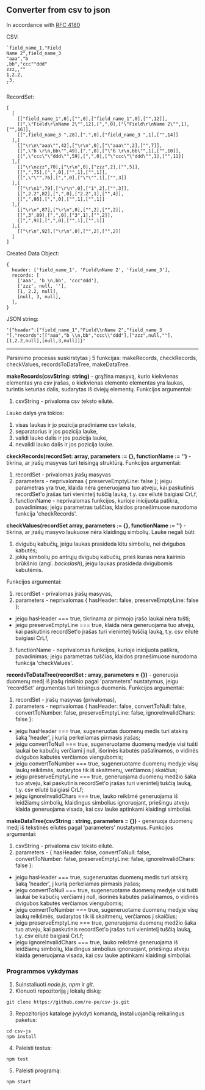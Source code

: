 ## Converter from csv to json 
In accordance with [RFC 4180](https://tools.ietf.org/html/rfc4180)

CSV:

~~~
`field_name_1,"Field
Name 2",field_name_3 
"aaa","b 
,bb","ccc""ddd"
zzz,,""
1,2.2,
,3,
`
~~~

RecordSet:

~~~
[
  [
    [["field_name_1",0],["",0],["field_name_1",0],["",12]],
    [[",\"Field\r\nName 2\"",12],[",",0],["\"Field\r\nName 2\"",1],["",16]],
    [[",field_name_3 ",28],[",",0],["field_name_3 ",1],["",14]]
  ],[
    [["\r\n\"aaa\"",42],["\r\n",0],["\"aaa\"",2],["",7]],
    [[",\"b \r\n,bb\"",49],[",",0],["\"b \r\n,bb\"",1],["",10]],
    [[",\"ccc\"\"ddd\"",59],[",",0],["\"ccc\"\"ddd\"",1],["",11]]
  ],[
    [["\r\nzzz",70],["\r\n",0],["zzz",2],["",5]],
    [[",",75],[",",0],["",1],["",1]],
    [[",\"\"",76],[",",0],["\"\"",1],["",3]]
  ],[
    [["\r\n1",79],["\r\n",0],["1",2],["",3]],
    [[",2.2",82],[",",0],["2.2",1],["",4]],
    [[",",86],[",",0],["",1],["",1]]
  ],[
    [["\r\n",87],["\r\n",0],["",2],["",2]],
    [[",3",89],[",",0],["3",1],["",2]],
    [[",",91],[",",0],["",1],["",1]]
  ],[
    [["\r\n",92],["\r\n",0],["",2],["",2]]
  ]
]
~~~

Created Data Object: 

~~~
{
  header: ['field_name_1', 'Field\nName 2', 'field_name_3'],
  records: [
    ['aaa', 'b \n,bb', 'ccc"ddd'],
    ['zzz', null, ''],
    [1, 2.2, null],
    [null, 3, null],
  ],
}
~~~

JSON string:

~~~
'{"header":["field_name_1","Field\\nName 2","field_name_3 "],"records":[["aaa","b \\n,bb","ccc\\"ddd"],["zzz",null,""],[1,2.2,null],[null,3,null]]}'
~~~

----

Parsinimo procesas suskirstytas į 5 funkcijas: makeRecords, checkRecords, checkValues, recordsToDataTree, makeDataTree.

**makeRecords(csvString: string)** - grąžina masyvą, kurio kiekvienas elementas yra csv įrašas, o kiekvienas elemento elementas yra laukas, turintis keturias dalis, sudarytas iš dviejų elementų.
Funkcijos argumentai: 
1. csvString - privaloma csv teksto eilutė.

Lauko dalys yra tokios: 
1. visas laukas ir jo pozicija pradiniame csv tekste, 
2. separatorius ir jos pozicija lauke,
3. validi lauko dalis ir jos pozicija lauke,
4. nevalidi lauko dalis ir jos pozicija lauke.

**ckeckRecords(recordSet: array, parameters := {}, functionName := '')** - tikrina, ar įrašų masyvas turi teisingą struktūrą. 
Funkcijos argumentai: 
1. recordSet - privalomas įrašų masyvas 
2. parameters - neprivalomas { preserveEmptyLine: false }; jeigu parametras yra true, klaida nėra generuojama tuo atveju, kai paskutinis recordSet'o įrašas turi vienintelį tuščią lauką, t.y. csv eilutė baigiasi CrLf,
3. functionName - neprivalomas funkcijos, kurioje inicijuota patikra, pavadinimas; jeigu parametras tuščias, klaidos pranešimuose nurodoma funkcija 'checkRecords'.  

**checkValues(recordSet array, parameters := {}, functionName := '')** - tikrina, ar įrašų masyvo laukuose nėra klaidingų simbolių.
Lauke negali būti:
1. dvigubų kabučių, jeigu laukas prasideda kitu simboliu, nei dvigubos kabutės;
2. jokių simbolių po antrųjų dvigubų kabučių, prieš kurias nėra kairinio brūkšnio (angl. *backslash*), jeigu laukas prasideda dvigubomis kabutėmis.
   
Funkcijos argumentai:
1. recordSet - privalomas įrašų masyvas,
2. parameters - neprivalomas { hasHeader: false, preserveEmptyLine: false }: 
  * jeigu hasHeader === true, tikrinama ar pirmojo įrašo laukai nėra tušti; 
  * jeigu preserveEmptyLine === true, klaida nėra generuojama tuo atveju, kai paskutinis recordSet'o įrašas turi vienintelį tuščią lauką, t.y. csv eilutė baigiasi CrLf,
3. functionName - neprivalomas funkcijos, kurioje inicijuota patikra, pavadinimas; jeigu parametras tuščias, klaidos pranešimuose nurodoma funkcija 'checkValues'.  

**recordsToDataTree(recordSet : array, parameters = {})** - generuoja duomenų medį iš įrašų rinkinio pagal 'parameters' nustatymus, jeigu 'recordSet' argumentas turi teisingus duomenis.
Funkcijos argumentai:
1. recordSet - įrašų masyvas (privalomas),
2. parameters - neprivalomas { hasHeader: false, convertToNull: false, convertToNumber: false, preserveEmptyLine: false, ignoreInvalidChars: false }:
  * jeigu hasHeader === true, sugeneruotas duomenų medis turi atskirą šaką 'header', į kurią perkeliamas pirmasis įrašas;
  * jeigu convertToNull === true, sugeneruotame duomenų medyje visi tušti laukai be kabučių verčiami į null, išorinės kabutės pašalinamos, o vidinės dvigubos kabutės verčiamos viengubomis;
  * jeigu convertToNumber === true, sugeneruotame duomenų medyje visų laukų reikšmės, sudarytos tik iš skaitmenų, verčiamos į skaičius;
  * jeigu preserveEmptyLine === true, generuojama duomenų medžio šaka tuo atveju, kai paskutinis recordSet'o įrašas turi vienintelį tuščią lauką, t.y. csv eilutė baigiasi CrLf;
  * jeigu ignoreInvalidChars === true, lauko reikšmė generuojama iš leidžiamų simbolių, klaidingus simbolius ignoruojant, priešingu atveju klaida generuojama visada, kai csv lauke aptinkami klaidingi simboliai.

**makeDataTree(csvString : string, parameters = {})** - generuoja duomenų medį iš tekstinės eilutės pagal 'parameters' nustatymus.
Funkcijos argumentai: 
1. csvString - privaloma csv teksto eilutė.
2. parameters - { hasHeader: false, convertToNull: false, convertToNumber: false, preserveEmptyLine: false, ignoreInvalidChars: false }:
  * jeigu hasHeader === true, sugeneruotas duomenų medis turi atskirą šaką 'header', į kurią perkeliamas pirmasis įrašas;
  * jeigu convertToNull === true, sugeneruotame duomenų medyje visi tušti laukai be kabučių verčiami į null, išorinės kabutės pašalinamos, o vidinės dvigubos kabutės verčiamos viengubomis;
  * jeigu convertToNumber === true, sugeneruotame duomenų medyje visų laukų reikšmės, sudarytos tik iš skaitmenų, verčiamos į skaičius;
  * jeigu preserveEmptyLine === true, generuojama duomenų medžio šaka tuo atveju, kai paskutinis recordSet'o įrašas turi vienintelį tuščią lauką, t.y. csv eilutė baigiasi CrLf;
  * jeigu ignoreInvalidChars === true, lauko reikšmė generuojama iš leidžiamų simbolių, klaidingus simbolius ignoruojant, priešingu atveju klaida generuojama visada, kai csv lauke aptinkami klaidingi simboliai.

### Programmos vykdymas

1. Suinstaliuoti *node.js*, *npm* ir *git*.
2. Klonuoti repozitoriją į lokalų diską:
  ~~~
  git clone https://github.com/re-pe/csv-js.git
  ~~~
3. Repozitorijos kataloge įvykdyti komandą, instaliuojančią reikalingus paketus:
  ~~~
  cd csv-js
  npm install
  ~~~
4. Paleisti testus:
  ~~~
  npm test
  ~~~
5. Paleisti programą:
  ~~~
  npm start
  ~~~
  